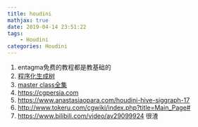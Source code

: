 ```yaml
---
title: houdini
mathjax: true
date: 2019-04-14 23:51:22
tags:
    - Houdini
categories: Houdini
---
```

1. entagma免费的教程都是教基础的
2. <a href="https://www.anastasiaopara.com/procedural-realistic-tree-rd">程序化生成树</a>
3. <a href="https://www.bilibili.com/video/av41681374/?p=1">master class全集</a>
4. https://cgpersia.com
5. https://www.anastasiaopara.com/houdini-hive-siggraph-17
6. http://www.tokeru.com/cgwiki/index.php?title=Main_Page#
7. https://www.bilibili.com/video/av29099924 很渣